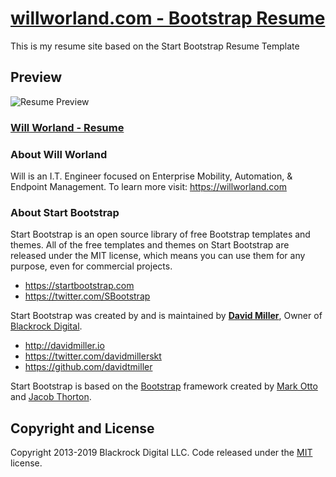 # [willworland.com - Bootstrap Resume](https://willworland.com)

This is my resume site based on the Start Bootstrap Resume Template

## Preview

![Resume Preview](https://ninexmobility.github.io/willworlandcom/img/screenshot.png)

### [Will Worland - Resume](https://willworland.com)

### About Will Worland

Will is an I.T. Engineer focused on Enterprise Mobility, Automation, & Endpoint Management.
To learn more visit: <https://willworland.com>

### About Start Bootstrap

Start Bootstrap is an open source library of free Bootstrap templates and themes. All of the free templates and themes on Start Bootstrap are released under the MIT license, which means you can use them for any purpose, even for commercial projects.

- <https://startbootstrap.com>
- <https://twitter.com/SBootstrap>

Start Bootstrap was created by and is maintained by **[David Miller](http://davidmiller.io/)**, Owner of [Blackrock Digital](http://blackrockdigital.io/).

- <http://davidmiller.io>
- <https://twitter.com/davidmillerskt>
- <https://github.com/davidtmiller>

Start Bootstrap is based on the [Bootstrap](http://getbootstrap.com/) framework created by [Mark Otto](https://twitter.com/mdo) and [Jacob Thorton](https://twitter.com/fat).

## Copyright and License

Copyright 2013-2019 Blackrock Digital LLC. Code released under the [MIT](https://github.com/BlackrockDigital/startbootstrap-resume/blob/gh-pages/LICENSE) license.
